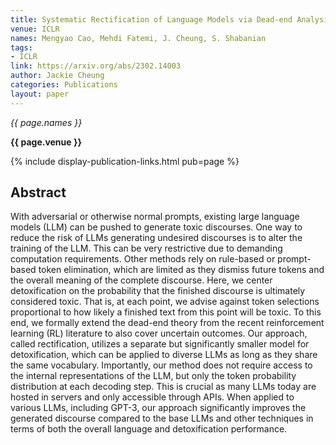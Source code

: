```yaml
---
title: Systematic Rectification of Language Models via Dead-end Analysis
venue: ICLR
names: Mengyao Cao, Mehdi Fatemi, J. Cheung, S. Shabanian
tags:
- ICLR
link: https://arxiv.org/abs/2302.14003
author: Jackie Cheung
categories: Publications
layout: paper
---
```


*{{ page.names }}*

**{{ page.venue }}**

{% include display-publication-links.html pub=page %}

## Abstract

With adversarial or otherwise normal prompts, existing large language models (LLM) can be pushed to generate toxic discourses. One way to reduce the risk of LLMs generating undesired discourses is to alter the training of the LLM. This can be very restrictive due to demanding computation requirements. Other methods rely on rule-based or prompt-based token elimination, which are limited as they dismiss future tokens and the overall meaning of the complete discourse. Here, we center detoxification on the probability that the finished discourse is ultimately considered toxic. That is, at each point, we advise against token selections proportional to how likely a finished text from this point will be toxic. To this end, we formally extend the dead-end theory from the recent reinforcement learning (RL) literature to also cover uncertain outcomes. Our approach, called rectification, utilizes a separate but significantly smaller model for detoxification, which can be applied to diverse LLMs as long as they share the same vocabulary. Importantly, our method does not require access to the internal representations of the LLM, but only the token probability distribution at each decoding step. This is crucial as many LLMs today are hosted in servers and only accessible through APIs. When applied to various LLMs, including GPT-3, our approach significantly improves the generated discourse compared to the base LLMs and other techniques in terms of both the overall language and detoxification performance.